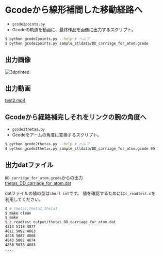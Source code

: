 Gcodeから線形補間した移動経路へ
====
* `gcode2points.py`
* Gcodeの軌道を動画に、最終作品を画像に出力するスクリプト。

```bash
$ python gcode2points.py --help # ヘルプ
$ python gcode2points.py sample_stldata/DD_carriage_for_atom.gcode
```

出力画像
---
![3dprinted](https://raw.githubusercontent.com/ut-3dprinter/ut-3dprinter/master/Software/sample_stldata/test2.png)

出力動画
---
[test2.mp4](http://youtu.be/XC9xf_K4ywE)


Gcodeから経路補完しそれをリンクの腕の角度へ
---
* `gcode2thetas.py`
* Gcodeをアームの角度に変換するスクリプト。

```bash
$ python gcode2thetas.py --help # ヘルプ
$ python gcode2thetas.py sample_stldata/DD_carriage_for_atom.gcode 96 162 80 12
```


出力datファイル
---
`DD_carriage_for_atom.gcode`からの出力  
[thetas_DD_carriage_for_atom.dat](https://raw.githubusercontent.com/ut-3dprinter/ut-3dprinter/master/Software/dat_files/thetas_DD_carriage_for_atom.dat)

datファイルの値の型は`short int`です。
値を確認するためには`c_readtest.c`を利用してください。

```bash
$ # theta1,theta2,theta3
$ make clean
$ make
$ c_readtest output/thetas_DD_carriage_for_atom.dat
4814 5118 4877
4811 5092 4863
4828 5087 4868
4843 5082 4874
4850 5078 4883
....
```
